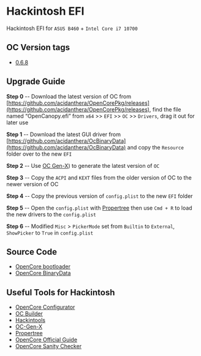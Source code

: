 # Hackintosh EFI

Hackintosh EFI for `ASUS B460` + `Intel Core i7 10700`

## OC Version tags

- [0.6.8](https://github.com/yqlbu/Hackintosh-EFI/releases/tag/v0.6.8)

## Upgrade Guide

**Step 0** -- Download the latest version of OC from [https://github.com/acidanthera/OpenCorePkg/releases](https://github.com/acidanthera/OpenCorePkg/releases), find the file named “OpenCanopy.efi” from `x64` >> `EFI` >> `OC` >> `Drivers`, drag it out for later use

**Step 1** -- Download the latest GUI driver from [https://github.com/acidanthera/OcBinaryData](https://github.com/acidanthera/OcBinaryData) and copy the `Resource` folder over to the new `EFI`

**Step 2** -- Use [OC Gen-X](https://github.com/Pavo-IM/OC-Gen-X)) to generate the latest version of `OC`

**Step 3** -- Copy the `ACPI` and `KEXT` files from the older version of OC to the newer version of OC

**Step 4** -- Copy the previous version of `config.plist` to the new `EFI` folder

**Step 5** -- Open the `config.plist` with [Propertree](https://github.com/corpnewt/ProperTree) then use `Cmd + R` to load the new drivers to the `config.plist`

**Step 6** -- Modified `Misc` > `PickerMode` set from `Builtin` to `External`, `ShowPicker` to `True` in `config.plist`


## Source Code

- [OpenCore bootloader](https://github.com/acidanthera/OpenCorePkg)
- [OpenCore BinaryData](https://github.com/acidanthera/OcBinaryData)

## Useful Tools for Hackintosh

- [OpenCore Configurator](https://mackie100projects.altervista.org/opencore-configurator/)
- [OC Builder](https://github.com/Pavo-IM/ocbuilder)
- [Hackintools](https://github.com/headkaze/Hackintool)
- [OC-Gen-X](https://github.com/Pavo-IM/OC-Gen-X)
- [Propertree](https://github.com/corpnewt/ProperTree)
- [OpenCore Official Guide](https://dortania.github.io/OpenCore-Install-Guide/)
- [OpenCore Sanity Checker](https://opencore.slowgeek.com/)
